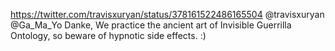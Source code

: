 https://twitter.com/travisxuryan/status/378161522486165504 @travisxuryan @Ga_Ma_Yo Danke, We practice the ancient art of Invisible Guerrilla Ontology, so beware of hypnotic side effects. :)